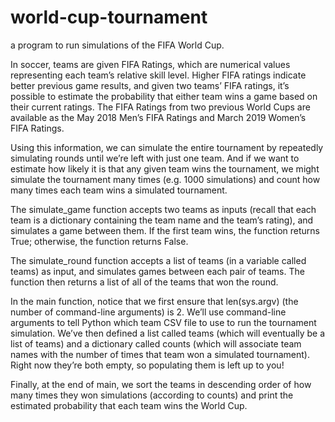 # world-cup-tournament
a program to run simulations of the FIFA World Cup.

In soccer, teams are given FIFA Ratings, which are numerical values representing each team’s relative skill level. Higher FIFA ratings indicate better previous game results, and given two teams’ FIFA ratings, it’s possible to estimate the probability that either team wins a game based on their current ratings. The FIFA Ratings from two previous World Cups are available as the May 2018 Men’s FIFA Ratings and March 2019 Women’s FIFA Ratings.

Using this information, we can simulate the entire tournament by repeatedly simulating rounds until we’re left with just one team. And if we want to estimate how likely it is that any given team wins the tournament, we might simulate the tournament many times (e.g. 1000 simulations) and count how many times each team wins a simulated tournament.

The simulate_game function accepts two teams as inputs (recall that each team is a dictionary containing the team name and the team’s rating), and simulates a game between them. If the first team wins, the function returns True; otherwise, the function returns False.

The simulate_round function accepts a list of teams (in a variable called teams) as input, and simulates games between each pair of teams. The function then returns a list of all of the teams that won the round.

In the main function, notice that we first ensure that len(sys.argv) (the number of command-line arguments) is 2. We’ll use command-line arguments to tell Python which team CSV file to use to run the tournament simulation. We’ve then defined a list called teams (which will eventually be a list of teams) and a dictionary called counts (which will associate team names with the number of times that team won a simulated tournament). Right now they’re both empty, so populating them is left up to you!

Finally, at the end of main, we sort the teams in descending order of how many times they won simulations (according to counts) and print the estimated probability that each team wins the World Cup.
